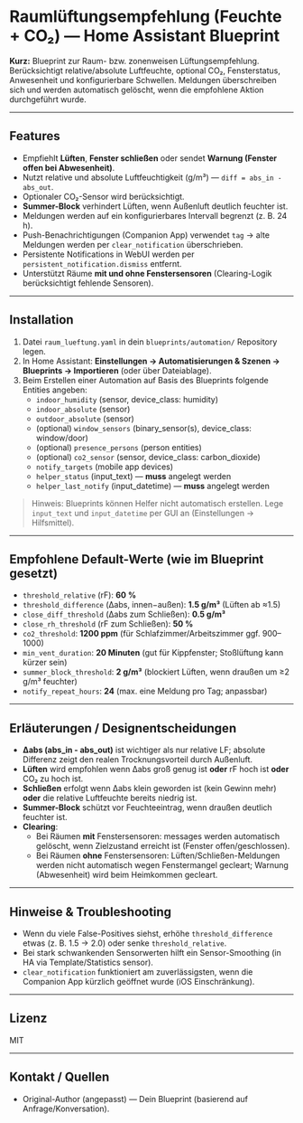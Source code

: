# Raumlüftungsempfehlung (Feuchte + CO₂) — Home Assistant Blueprint

**Kurz:** Blueprint zur Raum- bzw. zonenweisen Lüftungsempfehlung. Berücksichtigt relative/absolute Luftfeuchte, optional CO₂, Fensterstatus, Anwesenheit und konfigurierbare Schwellen. Meldungen überschreiben sich und werden automatisch gelöscht, wenn die empfohlene Aktion durchgeführt wurde.

---

## Features

- Empfiehlt **Lüften**, **Fenster schließen** oder sendet **Warnung (Fenster offen bei Abwesenheit)**.
- Nutzt relative und absolute Luftfeuchtigkeit (g/m³) — `diff = abs_in - abs_out`.
- Optionaler CO₂-Sensor wird berücksichtigt.
- **Summer-Block** verhindert Lüften, wenn Außenluft deutlich feuchter ist.
- Meldungen werden auf ein konfigurierbares Intervall begrenzt (z. B. 24 h).
- Push-Benachrichtigungen (Companion App) verwendet `tag` → alte Meldungen werden per `clear_notification` überschrieben.
- Persistente Notifications in WebUI werden per `persistent_notification.dismiss` entfernt.
- Unterstützt Räume **mit und ohne Fenstersensoren** (Clearing-Logik berücksichtigt fehlende Sensoren).

---

## Installation

1. Datei `raum_lueftung.yaml` in dein `blueprints/automation/` Repository legen.
2. In Home Assistant: **Einstellungen → Automatisierungen & Szenen → Blueprints → Importieren** (oder über Dateiablage).
3. Beim Erstellen einer Automation auf Basis des Blueprints folgende Entities angeben:
   - `indoor_humidity` (sensor, device_class: humidity)
   - `indoor_absolute` (sensor)
   - `outdoor_absolute` (sensor)
   - (optional) `window_sensors` (binary_sensor(s), device_class: window/door)
   - (optional) `presence_persons` (person entities)
   - (optional) `co2_sensor` (sensor, device_class: carbon_dioxide)
   - `notify_targets` (mobile app devices)
   - `helper_status` (input_text) — **muss** angelegt werden
   - `helper_last_notify` (input_datetime) — **muss** angelegt werden

> Hinweis: Blueprints können Helfer nicht automatisch erstellen. Lege `input_text` und `input_datetime` per GUI an (Einstellungen → Hilfsmittel).

---

## Empfohlene Default-Werte (wie im Blueprint gesetzt)

- `threshold_relative` (rF): **60 %**  
- `threshold_difference` (Δabs, innen−außen): **1.5 g/m³** (Lüften ab ≈1.5)  
- `close_diff_threshold` (Δabs zum Schließen): **0.5 g/m³**  
- `close_rh_threshold` (rF zum Schließen): **50 %**  
- `co2_threshold`: **1200 ppm** (für Schlafzimmer/Arbeitszimmer ggf. 900–1000)  
- `min_vent_duration`: **20 Minuten** (gut für Kippfenster; Stoßlüftung kann kürzer sein)  
- `summer_block_threshold`: **2 g/m³** (blockiert Lüften, wenn draußen um ≥2 g/m³ feuchter)  
- `notify_repeat_hours`: **24** (max. eine Meldung pro Tag; anpassbar)

---

## Erläuterungen / Designentscheidungen

- **Δabs (abs_in - abs_out)** ist wichtiger als nur relative LF; absolute Differenz zeigt den realen Trocknungsvorteil durch Außenluft.
- **Lüften** wird empfohlen wenn Δabs groß genug ist **oder** rF hoch ist **oder** CO₂ zu hoch ist.
- **Schließen** erfolgt wenn Δabs klein geworden ist (kein Gewinn mehr) **oder** die relative Luftfeuchte bereits niedrig ist.
- **Summer-Block** schützt vor Feuchteeintrag, wenn draußen deutlich feuchter ist.
- **Clearing**:
  - Bei Räumen **mit** Fenstersensoren: messages werden automatisch gelöscht, wenn Zielzustand erreicht ist (Fenster offen/geschlossen).
  - Bei Räumen **ohne** Fenstersensoren: Lüften/Schließen-Meldungen werden nicht automatisch wegen Fenstermangel gecleart; Warnung (Abwesenheit) wird beim Heimkommen gecleart.

---

## Hinweise & Troubleshooting

- Wenn du viele False-Positives siehst, erhöhe `threshold_difference` etwas (z. B. 1.5 → 2.0) oder senke `threshold_relative`.
- Bei stark schwankenden Sensorwerten hilft ein Sensor-Smoothing (in HA via Template/Statistics sensor).
- `clear_notification` funktioniert am zuverlässigsten, wenn die Companion App kürzlich geöffnet wurde (iOS Einschränkung).

---

## Lizenz

MIT

---

## Kontakt / Quellen

- Original-Author (angepasst) — Dein Blueprint (basierend auf Anfrage/Konversation).
